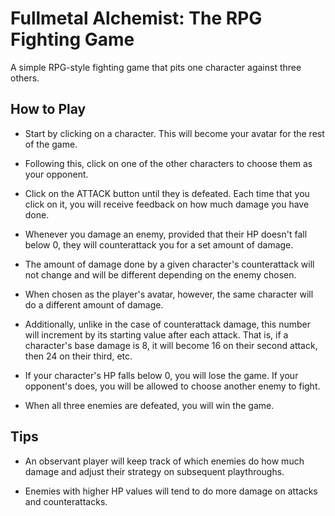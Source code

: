 # Fullmetal Alchemist: The RPG Fighting Game

A simple RPG-style fighting game that pits one character against three others.

## How to Play

* Start by clicking on a character. This will become your avatar for the rest of the game.

* Following this, click on one of the other characters to choose them as your opponent.

* Click on the ATTACK button until they is defeated. Each time that you click on it, you will receive feedback on how much damage you have done.

* Whenever you damage an enemy, provided that their HP doesn't fall below 0, they will counterattack you for a set amount of damage.

* The amount of damage done by a given character's counterattack will not change and will be different depending on the enemy chosen.

* When chosen as the player's avatar, however, the same character will do a different amount of damage.

* Additionally, unlike in the case of counterattack damage, this number will increment by its starting value after each attack. That is, if a character's base damage is 8, it will become 16 on their second attack, then 24 on their third, etc.

* If your character's HP falls below 0, you will lose the game. If your opponent's does, you will be allowed to choose another enemy to fight.

* When all three enemies are defeated, you will win the game.

## Tips

* An observant player will keep track of which enemies do how much damage and adjust their strategy on subsequent playthroughs.

* Enemies with higher HP values will tend to do more damage on attacks and counterattacks.
